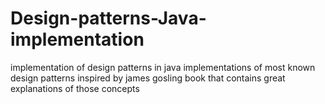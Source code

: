 # Design-patterns-Java-implementation
implementation of design patterns in java
implementations of most known design patterns inspired by james gosling book that contains great explanations of those concepts
